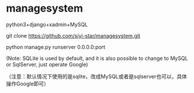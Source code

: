 # managesystem

python3+django+xadmin+MySQL

git clone https://github.com/siyi-star/managesystem.git

python manage.py runserver 0.0.0.0:port

(Note: SQLite is used by default, and it is also possible to change to MySQL or SqlServer, just operate Google)

（注意：默认情况下使用的是sqlite，改成MySQL或者是sqlserver也可以，具体操作Google即可）
